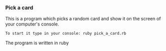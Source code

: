 ### Pick a card
This is a program which picks a random card and show it on the screen of your computer's console.

```
To start it type in your console: ruby pick_a_card.rb
```

The program is written in ruby

